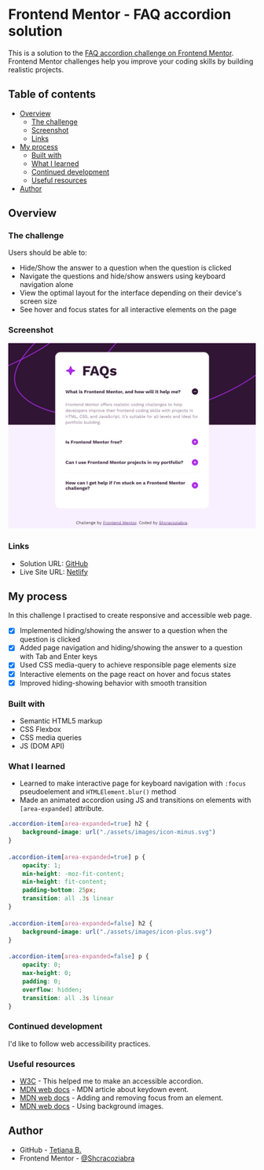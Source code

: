 # Frontend Mentor - FAQ accordion solution

This is a solution to the [FAQ accordion challenge on Frontend Mentor](https://www.frontendmentor.io/challenges/faq-accordion-wyfFdeBwBz). Frontend Mentor challenges help you improve your coding skills by building realistic projects. 

## Table of contents

- [Overview](#overview)
  - [The challenge](#the-challenge)
  - [Screenshot](#screenshot)
  - [Links](#links)
- [My process](#my-process)
  - [Built with](#built-with)
  - [What I learned](#what-i-learned)
  - [Continued development](#continued-development)
  - [Useful resources](#useful-resources)
- [Author](#author)

## Overview

### The challenge

Users should be able to:

- Hide/Show the answer to a question when the question is clicked
- Navigate the questions and hide/show answers using keyboard navigation alone
- View the optimal layout for the interface depending on their device's screen size
- See hover and focus states for all interactive elements on the page

### Screenshot

![](./screenshot.jpg)

### Links

- Solution URL: [GitHub](https://github.com/Shcracoziabra/faq-accordion)
- Live Site URL: [Netlify](https://shcraco-faq-accordion.netlify.app)

## My process

In this challenge I practised to create responsive and accessible web page.
- [x] Implemented hiding/showing the answer to a question when the question is clicked
- [x] Added page navigation and hiding/showing the answer to a question with Tab and Enter keys
- [x] Used CSS media-query to achieve responsible page elements size
- [x] Interactive elements on the page react on hover and focus states
- [x] Improved hiding-showing behavior with smooth transition

### Built with

- Semantic HTML5 markup
- CSS Flexbox
- CSS media queries 
- JS (DOM API)

### What I learned

- Learned to make interactive page for keyboard navigation with `:focus` pseudoelement and `HTMLElement.blur()` method
- Made an animated accordion using JS and transitions on elements with `[area-expanded]` attribute.

```css
.accordion-item[area-expanded=true] h2 {
    background-image: url("./assets/images/icon-minus.svg")
}

.accordion-item[area-expanded=true] p {
    opacity: 1;
    min-height: -moz-fit-content;
    min-height: fit-content;
    padding-bottom: 25px;
    transition: all .3s linear
}

.accordion-item[area-expanded=false] h2 {
    background-image: url("./assets/images/icon-plus.svg")
}

.accordion-item[area-expanded=false] p {
    opacity: 0;
    max-height: 0;
    padding: 0;
    overflow: hidden;
    transition: all .3s linear
}
```

### Continued development

 I'd like to follow web accessibility practices.

### Useful resources

- [W3C](https://www.w3.org/WAI/ARIA/apg/patterns/accordion/examples/accordion/) - This helped me to make an accessible accordion.
- [MDN web docs](https://developer.mozilla.org/en-US/docs/Web/API/Element/keydown_event) - MDN article about keydown event.
- [MDN web docs](https://developer.mozilla.org/en-US/docs/Web/API/HTMLElement/blur) - Adding and removing focus from an element.
- [MDN web docs](https://developer.mozilla.org/en-US/docs/Web/CSS/CSS_backgrounds_and_borders/Using_multiple_backgrounds) - Using background images.

## Author

- GitHub - [Tetiana B.](https://github.com/Shcracoziabra)
- Frontend Mentor - [@Shcracoziabra](https://www.frontendmentor.io/profile/Shcracoziabra)